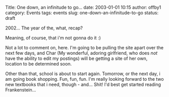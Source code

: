 Title: One down, an infinitude to go...
date: 2003-01-01 10:15
author: offby1
category: Events
tags: events
slug: one-down-an-infinitude-to-go
status: draft

2002\... The year of the, what, recap?

Meaning, of course, that i\'m not gonna do it :)

Not a lot to comment on, here. I\'m going to be pulling the site apart over the next few days, and Char (My wonderful, adoring girlfriend, who does *not* have the ability to edit my postings) will be getting a site of her own, location to be determined soon.

Other than that, school is about to start again. Tomorrow, or the next day, i am going book shopping. Fun, fun, fun. I\'m really looking forward to the two new textbooks that i need, though - and\... Shit! I\'d best get started reading Frankenstein\...
